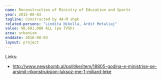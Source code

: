 ```yaml
---
name: Reconstruction of Ministry of Education and Sports
year: 2015-08-03
tagline: Constructed by 4A-M shpk
related-persons: "Lindita Nikolla, Ardit Metaliaj"
value: 90,601,000 ALL (pa TVSh)
area: urbanism
enddate: 2016-08-03
layout: project
---
```

Links:
* <http://www.newsbomb.al/politike/item/18805-godina-e-ministrise-se-arsimit-rikonstruksion-luksoz-me-1-miliard-leke>
